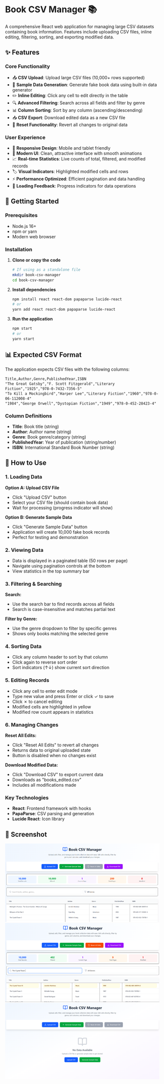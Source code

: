 # Book CSV Manager 📚

A comprehensive React web application for managing large CSV datasets containing book information. Features include uploading CSV files, inline editing, filtering, sorting, and exporting modified data.

## ✨ Features

### Core Functionality
- 📤 **CSV Upload**: Upload large CSV files (10,000+ rows supported)
- 🎲 **Sample Data Generation**: Generate fake book data using built-in data generator
- ✏️ **Inline Editing**: Click any cell to edit directly in the table
- 🔍 **Advanced Filtering**: Search across all fields and filter by genre
- 📊 **Column Sorting**: Sort by any column (ascending/descending)
- 📥 **CSV Export**: Download edited data as a new CSV file
- 🔄 **Reset Functionality**: Revert all changes to original data

### User Experience
- 📱 **Responsive Design**: Mobile and tablet friendly
- 🎨 **Modern UI**: Clean, attractive interface with smooth animations
- 📈 **Real-time Statistics**: Live counts of total, filtered, and modified records
- 🏷️ **Visual Indicators**: Highlighted modified cells and rows
- ⚡ **Performance Optimized**: Efficient pagination and data handling
- 🔔 **Loading Feedback**: Progress indicators for data operations

## 🚀 Getting Started

### Prerequisites
- Node.js 16+ 
- npm or yarn
- Modern web browser

### Installation

1. **Clone or copy the code**
   ```bash
   # If using as a standalone file
   mkdir book-csv-manager
   cd book-csv-manager
   ```

2. **Install dependencies**
   ```bash
   npm install react react-dom papaparse lucide-react
   # or
   yarn add react react-dom papaparse lucide-react
   ```

3. **Run the application**
   ```bash
   npm start
   # or
   yarn start
   ```

## 📊 Expected CSV Format

The application expects CSV files with the following columns:

```csv
Title,Author,Genre,PublishedYear,ISBN
"The Great Gatsby","F. Scott Fitzgerald","Literary Fiction","1925","978-0-7432-7356-5"
"To Kill a Mockingbird","Harper Lee","Literary Fiction","1960","978-0-06-112008-4"
"1984","George Orwell","Dystopian Fiction","1949","978-0-452-28423-4"
```

### Column Definitions
- **Title**: Book title (string)
- **Author**: Author name (string) 
- **Genre**: Book genre/category (string)
- **PublishedYear**: Year of publication (string/number)
- **ISBN**: International Standard Book Number (string)

## 🎯 How to Use

### 1. Loading Data
**Option A: Upload CSV File**
- Click "Upload CSV" button
- Select your CSV file (should contain book data)
- Wait for processing (progress indicator will show)

**Option B: Generate Sample Data**
- Click "Generate Sample Data" button
- Application will create 10,000 fake book records
- Perfect for testing and demonstration

### 2. Viewing Data
- Data is displayed in a paginated table (50 rows per page)
- Navigate using pagination controls at the bottom
- View statistics in the top summary bar

### 3. Filtering & Searching
**Search:**
- Use the search bar to find records across all fields
- Search is case-insensitive and matches partial text

**Filter by Genre:**
- Use the genre dropdown to filter by specific genres
- Shows only books matching the selected genre

### 4. Sorting Data
- Click any column header to sort by that column
- Click again to reverse sort order
- Sort indicators (↑↓) show current sort direction

### 5. Editing Records
- Click any cell to enter edit mode
- Type new value and press Enter or click ✓ to save
- Click ✗ to cancel editing
- Modified cells are highlighted in yellow
- Modified row count appears in statistics

### 6. Managing Changes
**Reset All Edits:**
- Click "Reset All Edits" to revert all changes
- Returns data to original uploaded state
- Button is disabled when no changes exist

**Download Modified Data:**
- Click "Download CSV" to export current data
- Downloads as "books_edited.csv"
- Includes all modifications made



### Key Technologies
- **React**: Frontend framework with hooks
- **PapaParse**: CSV parsing and generation
- **Lucide React**: Icon library

## 📸 Screenshot

![dashboard](./src/assets/dashboard.png)
![search and edit](./src/assets/searchEdit.png)
![empty data](./src/assets/nodata.png)